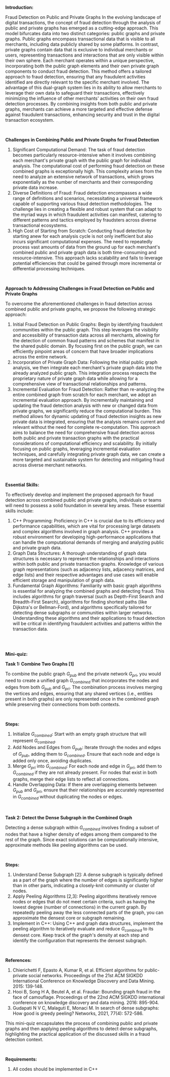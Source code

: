 **Introduction:**
 
Fraud Detection on Public and Private Graphs In the evolving landscape of digital transactions, the concept of fraud detection through the analysis of public and private graphs has emerged as a cutting-edge approach. This model bifurcates data into two distinct categories: public graphs and private graphs. Public graphs encompass transactional data that is visible to all merchants, including data publicly shared by some platforms. In contrast, private graphs contain data that is exclusive to individual merchants or users, representing transactions and interactions that are only visible within their own sphere. Each merchant operates within a unique perspective, incorporating both the public graph elements and their own private graph components to conduct fraud detection. This method offers a tailored approach to fraud detection, ensuring that any fraudulent activities identified are directly relevant to the specific merchant involved. The advantage of this dual-graph system lies in its ability to allow merchants to leverage their own data to safeguard their transactions, effectively minimizing the influence of other merchants' activities on their own fraud detection processes. By combining insights from both public and private graphs, merchants can achieve a more targeted and effective defense against fraudulent transactions, enhancing security and trust in the digital transaction ecosystem.

<br>

**Challenges in Combining Public and Private Graphs for Fraud Detection**

1.	Significant Computational Demand: The task of fraud detection becomes particularly resource-intensive when it involves combining each merchant's private graph with the public graph for individual analysis. The computational cost of performing fraud detection on these combined graphs is exceptionally high. This complexity arises from the need to analyze an extensive network of transactions, which grows exponentially as the number of merchants and their corresponding private data increase.
2.	Diverse Definitions of Fraud: Fraud detection encompasses a wide range of definitions and scenarios, necessitating a universal framework capable of supporting various fraud detection methodologies. The challenge lies in creating a flexible and robust system that can adapt to the myriad ways in which fraudulent activities can manifest, catering to different patterns and tactics employed by fraudsters across diverse transactional ecosystems.
3.	High Cost of Starting from Scratch: Conducting fraud detection by starting anew for each analysis cycle is not only inefficient but also incurs significant computational expenses. The need to repeatedly process vast amounts of data from the ground up for each merchant's combined public and private graph data is both time-consuming and resource-intensive. This approach lacks scalability and fails to leverage potential efficiencies that could be gained through more incremental or differential processing techniques.

<br>

**Approach to Addressing Challenges in Fraud Detection on Public and Private Graphs**

To overcome the aforementioned challenges in fraud detection across combined public and private graphs, we propose the following strategic approach:
1.	Initial Fraud Detection on Public Graphs: Begin by identifying fraudulent communities within the public graph. This step leverages the visibility and accessibility of transaction data across all merchants, allowing for the detection of common fraud patterns and schemes that manifest in the shared public domain. By focusing first on the public graph, we can efficiently pinpoint areas of concern that have broader implications across the entire network.
2.	Incorporation of Private Graph Data: Following the initial public graph analysis, we then integrate each merchant's private graph data into the already analyzed public graph. This integration process respects the proprietary nature of private graph data while allowing for a comprehensive view of transactional relationships and patterns.
3.	Incremental Evaluation for Fraud Detection: Rather than re-analyzing the entire combined graph from scratch for each merchant, we adopt an incremental evaluation approach. By incrementally maintaining and updating the fraud detection analysis with new or changed data from private graphs, we significantly reduce the computational burden. This method allows for dynamic updating of fraud detection insights as new private data is integrated, ensuring that the analysis remains current and relevant without the need for complete re-computation.
This approach aims to balance the need for comprehensive fraud detection across both public and private transaction graphs with the practical considerations of computational efficiency and scalability. By initially focusing on public graphs, leveraging incremental evaluation techniques, and carefully integrating private graph data, we can create a more targeted and sustainable system for detecting and mitigating fraud across diverse merchant networks.

<br>

**Essential Skills:**

To effectively develop and implement the proposed approach for fraud detection across combined public and private graphs, individuals or teams will need to possess a solid foundation in several key areas. These essential skills include:
1.	C++ Programming: Proficiency in C++ is crucial due to its efficiency and performance capabilities, which are vital for processing large datasets and complex algorithms involved in graph analysis. C++ provides a robust environment for developing high-performance applications that can handle the computational demands of merging and analyzing public and private graph data.
2.	Graph Data Structures: A thorough understanding of graph data structures is necessary to represent the relationships and interactions within both public and private transaction graphs. Knowledge of various graph representations (such as adjacency lists, adjacency matrices, and edge lists) and their respective advantages and use cases will enable efficient storage and manipulation of graph data.
3.	Fundamental Graph Algorithms: Familiarity with basic graph algorithms is essential for analyzing the combined graphs and detecting fraud. This includes algorithms for graph traversal (such as Depth-First Search and Breadth-First Search), algorithms for finding shortest paths (like Dijkstra's or Bellman-Ford), and algorithms specifically tailored for detecting dense subgraphs or communities within larger networks. Understanding these algorithms and their applications to fraud detection will be critical in identifying fraudulent activities and patterns within the transaction data.

<br>
<br>

**Mini-quiz:**

**Task 1: Combine Two Graphs [1]**

To combine the public graph $G_{pub}$ and the private network $G_{pri}$, you would need to create a unified graph $G_{combined}$ that incorporates the nodes and edges from both $G_{pub}$ and $G_{pri}$. The combination process involves merging the vertices and edges, ensuring that any shared vertices (i.e., entities present in both graphs) are only represented once in the combined graph while preserving their connections from both contexts.

<br>

**Steps:**

1. Initialize $G_{combined}$: Start with an empty graph structure that will represent $G_{combined}$.
2. Add Nodes and Edges from $G_{pub}$: Iterate through the nodes and edges of $G_{pub}$, adding them to $G_{combined}$. Ensure that each node and edge is added only once, avoiding duplicates.
3. Merge $G_{pri}$ into $G_{combined}$: For each node and edge in $G_{pri}$, add them to $G_{combined}$ if they are not already present. For nodes that exist in both graphs, merge their edge lists to reflect all connections.
4. Handle Overlapping Data: If there are overlapping elements between $G_{pub}$ and $G_{pri}$, ensure that their relationships are accurately represented in $G_{combined}$ without duplicating the nodes or edges.

<br>

**Task 2: Detect the Dense Subgraph in the Combined Graph**

Detecting a dense subgraph within $G_{combined}$ involves finding a subset of nodes that have a higher density of edges among them compared to the rest of the graph. Since exact solutions can be computationally intensive, approximate methods like peeling algorithms can be used.

<br>

**Steps:**

1. Understand Dense Subgraph [2]: A dense subgraph is typically defined as a part of the graph where the number of edges is significantly higher than in other parts, indicating a closely-knit community or cluster of nodes.
2. Apply Peeling Algorithms [2,3]: Peeling algorithms iteratively remove nodes or edges that do not meet certain criteria, such as having the lowest degree (number of connections) in the current graph. By repeatedly peeling away the less connected parts of the graph, you can approximate the densest core or subgraph remaining.
3. Implement in C++: Using C++ and graph data structures, implement the peeling algorithm to iteratively evaluate and reduce $G_{combined}$ to its densest core. Keep track of the graph's density at each step and identify the configuration that represents the densest subgraph.

<br>

**References:**

1. Chierichetti F, Epasto A, Kumar R, et al. Efficient algorithms for public-private social networks. Proceedings of the 21st ACM SIGKDD International Conference on Knowledge Discovery and Data Mining. 2015: 139-148.
2. Hooi B, Song H A, Beutel A, et al. Fraudar: Bounding graph fraud in the face of camouflage. Proceedings of the 22nd ACM SIGKDD international conference on knowledge discovery and data mining. 2016: 895-904.
3. Gudapati N V C, Malaguti E, Monaci M. In search of dense subgraphs: How good is greedy peeling? Networks, 2021, 77(4): 572-586.

This mini-quiz encapsulates the process of combining public and private graphs and then applying peeling algorithms to detect dense subgraphs, highlighting the practical application of the discussed skills in a fraud detection context.

<br>

**Requirements:**
1.	All codes should be implemented in C++
